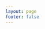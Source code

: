 ```yaml
---
layout: page
footer: false
---
```


<script setup>
import {
  VPTeamPage,
  VPTeamPageTitle,
  VPTeamMembers,
VPTeamPageSection
} from "vitepress/theme"; 
import { useData } from "vitepress"; 

const members = [
  {
    avatar: "IMG_2235.jpg",
    name: "God wei",
    title: "All I need is you!",
    desc: "developer"
  },
];

console.log(useData());
const version = "0.0.1";
</script>

<VPTeamPage>
  <VPTeamPageTitle>
    <template #title>
      JavaScript Guide 
    </template>
    <template #lead>
      <br>
      version: {{version}}
     </template>
  </VPTeamPageTitle>
  <VPTeamMembers :members="members"
  />
</VPTeamPage>
